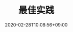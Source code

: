 ---
title: "最佳实践"
date: 2020-02-28T10:08:56+09:00
description: Best Practices
draft: false
collapsible: true
weight: 5
---